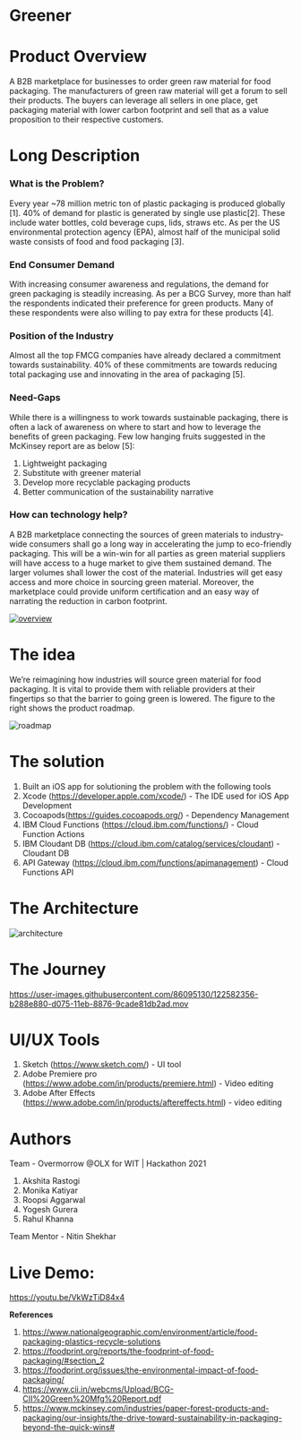 # Greener

# Product Overview

A B2B marketplace for businesses to order green raw material for food packaging. The manufacturers of green raw material will get a forum to sell their products. The buyers can leverage all sellers in one place, get packaging material with lower carbon footprint and sell that as a value proposition to their respective customers.

# Long Description

### What is the Problem?

Every year ~78 million metric ton of plastic packaging is produced globally [1]. 40% of demand for plastic is generated by single use plastic[2]. These include water bottles, cold beverage cups, lids, straws etc.
As per the US environmental protection agency (EPA), almost half of the municipal solid waste consists of food and food packaging [3].

### End Consumer Demand

With increasing consumer awareness and regulations, the demand for green packaging is steadily increasing. As per a BCG Survey, more than half the respondents indicated their preference for green products. Many of these respondents were also willing to pay extra for these products [4].

### Position of the Industry

Almost all the top FMCG companies have already declared a commitment towards sustainability. 40% of these commitments are towards reducing total packaging use and innovating in the area of packaging [5].

### Need-Gaps

While there is a willingness to work towards sustainable packaging, there is often a lack of awareness on where to start and how to leverage the benefits of green packaging. 
Few low hanging fruits suggested in the McKinsey report are as below [5]:
  1. Lightweight packaging
  2. Substitute with greener material
  3. Develop more recyclable packaging products
  4. Better communication of the sustainability narrative



### How can technology help?

A B2B marketplace connecting the sources of green materials to industry-wide consumers shall go a long way in accelerating the jump to eco-friendly packaging.
This will be a win-win for all parties as green material suppliers will have access to a huge market to give them sustained demand. The larger volumes shall lower the cost of the material. Industries will get easy access and more choice in sourcing green material.
Moreover, the marketplace could provide uniform certification and an easy way of narrating the reduction in carbon footprint.

[![overview](https://user-images.githubusercontent.com/86095130/122582807-3347e480-d076-11eb-97a0-06fcb6d7175a.png)](https://youtu.be/VkWzTiD84x4)


# The idea

We’re reimagining how industries will source green material for food packaging. 
It is vital to provide them with reliable providers at their fingertips so that the barrier to going green is lowered. 
The figure to the right shows the product roadmap.

![roadmap](https://user-images.githubusercontent.com/86095130/122581513-bf590c80-d074-11eb-8eb7-e4f6a57a1e3d.jpg)

# The solution

  1. Built an iOS  app for solutioning the problem with the following tools
  2. Xcode (https://developer.apple.com/xcode/) - The IDE used for iOS App Development
  3. Cocoapods(https://guides.cocoapods.org/) - Dependency Management
  4. IBM Cloud Functions (https://cloud.ibm.com/functions/) - Cloud Function Actions
  5. IBM Cloudant DB (https://cloud.ibm.com/catalog/services/cloudant) - Cloudant DB 
  6. API Gateway (https://cloud.ibm.com/functions/apimanagement) - Cloud Functions API


# The Architecture
![architecture](https://user-images.githubusercontent.com/86095130/122581887-27a7ee00-d075-11eb-931d-67e1fdd28897.png)

# The Journey

https://user-images.githubusercontent.com/86095130/122582356-b288e880-d075-11eb-8876-9cade81db2ad.mov


# UI/UX Tools
  1. Sketch (https://www.sketch.com/) - UI tool 
  2. Adobe Premiere pro (https://www.adobe.com/in/products/premiere.html) - Video editing
  3. Adobe After Effects (https://www.adobe.com/in/products/aftereffects.html) - video editing

# Authors
Team - Overmorrow @OLX for WIT | Hackathon 2021
  1. Akshita Rastogi
  2. Monika Katiyar 
  3. Roopsi Aggarwal
  4. Yogesh Gurera
  5. Rahul Khanna
  
Team Mentor - Nitin Shekhar 


# Live Demo:
https://youtu.be/VkWzTiD84x4


**References**
  1. https://www.nationalgeographic.com/environment/article/food-packaging-plastics-recycle-solutions 
  2. https://foodprint.org/reports/the-foodprint-of-food-packaging/#section_2
  3. https://foodprint.org/issues/the-environmental-impact-of-food-packaging/
  4. https://www.cii.in/webcms/Upload/BCG-CII%20Green%20Mfg%20Report.pdf
  5. https://www.mckinsey.com/industries/paper-forest-products-and-packaging/our-insights/the-drive-toward-sustainability-in-packaging-beyond-the-quick-wins# 





